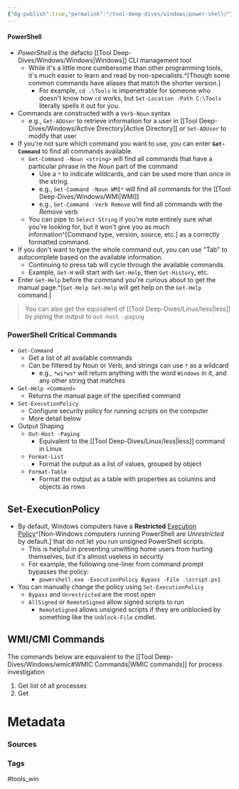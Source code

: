 ```yaml
---
{"dg-publish":true,"permalink":"/tool-deep-dives/windows/power-shell/"}
---
```



#### PowerShell
- *PowerShell* is the defacto [[Tool Deep-Dives/Windows/Windows\|Windows]] CLI management tool
	- While it's a little more cumbersome than other programming tools, it's much easier to learn and read by non-specialists.^[Though some common commands have aliases that match the shorter version.]
		- For example, `cd .\Tools` is impenetrable for someone who doesn't know how `cd` works, but `Set-Location -Path C:\Tools` literally spells it out for you.
- Commands are constructed with a `Verb-Noun` syntax
	- e.g., `Get-ADUser` to retrieve information for a user in [[Tool Deep-Dives/Windows/Active Directory\|Active Directory]] or `Set-ADUser` to modify that user
- If you're not sure which command you want to use, you can enter **`Get-Command`** to find all commands available.
	- `Get-Command -Noun <string>` will find all commands that have a particular phrase in the *Noun* part of the command
		- Use a `*` to indicate wildcards, and can be used more than once in the string.
		- e.g., `Get-Command -Noun WMI*` will find all commands for the [[Tool Deep-Dives/Windows/WMI\|WMI]]
		- e.g., `Get-Command -Verb Remove` will find all commands with the *Remove* verb
	- You can pipe to `Select-String` if you're note entirely sure what you're looking for, but it won't give you as much information^[Command type, version, source, etc.] as a correctly formatted command.
- If you don't want to type the whole command out, you can use "Tab" to autocomplete based on the available information.
	- Continuing to press tab will cycle through the available commands.
	- Example, `Get-H` will start with `Get-Help`, then `Get-History`, etc.
- Enter `Get-Help` before the command you're curious about to get the manual page.^[`Get-Help Get-Help` will get help on the `Get-Help` command.]

> You can also get the equivalent of [[Tool Deep-Dives/Linux/less\|less]] by piping the output to `out-host -paging`

### PowerShell Critical Commands
- `Get-Command`
	- Get a list of all available commands
	- Can be filtered by Noun or Verb, and strings can use `*` as a wildcard
		- e.g., `*wi*ws*` will return anything with the word `Windows` in it, and any other string that matches
- `Get-Help <Command>`
	- Returns the manual page of the specified command
- `Set-ExecutionPolicy`
	- Configure security policy for running scripts on the computer
	- More detail below
- Output Shaping
	- `Out-Host -Paging`
		- Equivalent to the [[Tool Deep-Dives/Linux/less\|less]] command in Linux
	- `Format-List`
		- Format the output as a list of values, grouped by object
	- `Format-Table`
		- Format the output as a table with properties as columns and objects as rows

## Set-ExecutionPolicy
- By default, Windows computers have a **Restricted** [Execution Policy](https://learn.microsoft.com/en-us/powershell/module/microsoft.powershell.core/about/about_execution_policies?view=powershell-7.4)^[Non-Windows computers running PowerShell are *Unrestricted* by default.] that do not let you run unsigned PowerShell scripts.
	- This is helpful in preventing unwitting home users from hurting themselves, but it's almost useless in security
	- For example, the following one-liner from command prompt bypasses the policy:
		- `powershell.exe -ExecutionPolicy Bypass -File .\script.ps1`
- You can manually change the policy using `Set-ExecutionPolicy`
	- `Bypass` and `Unrestricted` are the most open
	- `AllSigned` or `RemoteSigned` allow signed scripts to run
		- `RemoteSigned` allows unsigned scripts if they are unblocked by something like the `Unblock-File` cmdlet.

## WMI/CMI Commands
The commands below are equivalent to the [[Tool Deep-Dives/Windows/wmic#WMIC Commands\|WMIC commands]] for process investigation
1. Get list of all processes
2. Get 



# Metadata

### Sources


### Tags
#tools_win 


